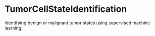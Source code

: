 # TumorCellStateIdentification
Identifying benign or malignant tumor states using supervised machine learning.
